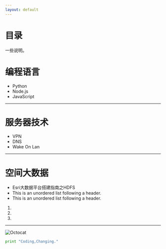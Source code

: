 ```yaml
---
layout: default
---
```


# 目录

一些说明。

#  编程语言

*   Python
*   Node.js
*   JavaScript

* * *

#  服务器技术

*   VPN
*   DNS
*   Wake On Lan

* * *

#  空间大数据

*   Esri大数据平台搭建指南之HDFS
*   This is an unordered list following a header.
*   This is an unordered list following a header.
1.	
1.	
1.	

* * *

![Octocat](https://assets-cdn.github.com/images/icons/emoji/octocat.png)
```python
print "Coding,Changing."
```